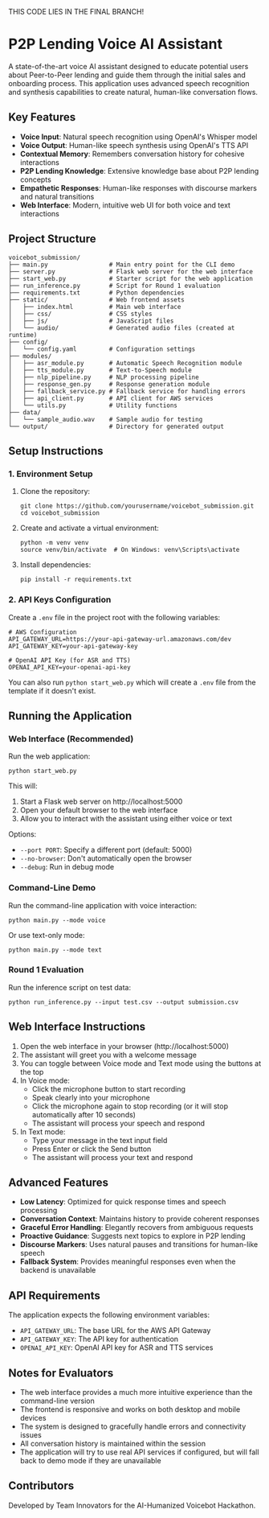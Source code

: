THIS CODE LIES IN THE FINAL BRANCH!



# P2P Lending Voice AI Assistant




A state-of-the-art voice AI assistant designed to educate potential users about Peer-to-Peer lending and guide them through the initial sales and onboarding process. This application uses advanced speech recognition and synthesis capabilities to create natural, human-like conversation flows.

## Key Features

- **Voice Input**: Natural speech recognition using OpenAI's Whisper model
- **Voice Output**: Human-like speech synthesis using OpenAI's TTS API
- **Contextual Memory**: Remembers conversation history for cohesive interactions
- **P2P Lending Knowledge**: Extensive knowledge base about P2P lending concepts
- **Empathetic Responses**: Human-like responses with discourse markers and natural transitions
- **Web Interface**: Modern, intuitive web UI for both voice and text interactions

## Project Structure

```
voicebot_submission/
├── main.py                 # Main entry point for the CLI demo
├── server.py               # Flask web server for the web interface
├── start_web.py            # Starter script for the web application
├── run_inference.py        # Script for Round 1 evaluation
├── requirements.txt        # Python dependencies
├── static/                 # Web frontend assets
│   ├── index.html          # Main web interface
│   ├── css/                # CSS styles
│   ├── js/                 # JavaScript files
│   └── audio/              # Generated audio files (created at runtime)
├── config/
│   └── config.yaml         # Configuration settings
├── modules/
│   ├── asr_module.py       # Automatic Speech Recognition module
│   ├── tts_module.py       # Text-to-Speech module
│   ├── nlp_pipeline.py     # NLP processing pipeline
│   ├── response_gen.py     # Response generation module
│   ├── fallback_service.py # Fallback service for handling errors
│   ├── api_client.py       # API client for AWS services
│   └── utils.py            # Utility functions
├── data/
│   └── sample_audio.wav    # Sample audio for testing
└── output/                 # Directory for generated output
```

## Setup Instructions

### 1. Environment Setup

1. Clone the repository:
   ```
   git clone https://github.com/yourusername/voicebot_submission.git
   cd voicebot_submission
   ```

2. Create and activate a virtual environment:
   ```
   python -m venv venv
   source venv/bin/activate  # On Windows: venv\Scripts\activate
   ```

3. Install dependencies:
   ```
   pip install -r requirements.txt
   ```

### 2. API Keys Configuration

Create a `.env` file in the project root with the following variables:
```
# AWS Configuration
API_GATEWAY_URL=https://your-api-gateway-url.amazonaws.com/dev
API_GATEWAY_KEY=your-api-gateway-key

# OpenAI API Key (for ASR and TTS)
OPENAI_API_KEY=your-openai-api-key
```

You can also run `python start_web.py` which will create a `.env` file from the template if it doesn't exist.

## Running the Application

### Web Interface (Recommended)

Run the web application:
```
python start_web.py
```

This will:
1. Start a Flask web server on http://localhost:5000
2. Open your default browser to the web interface
3. Allow you to interact with the assistant using either voice or text

Options:
- `--port PORT`: Specify a different port (default: 5000)
- `--no-browser`: Don't automatically open the browser
- `--debug`: Run in debug mode

### Command-Line Demo

Run the command-line application with voice interaction:
```
python main.py --mode voice
```

Or use text-only mode:
```
python main.py --mode text
```

### Round 1 Evaluation

Run the inference script on test data:
```
python run_inference.py --input test.csv --output submission.csv
```

## Web Interface Instructions

1. Open the web interface in your browser (http://localhost:5000)
2. The assistant will greet you with a welcome message
3. You can toggle between Voice mode and Text mode using the buttons at the top
4. In Voice mode:
   - Click the microphone button to start recording
   - Speak clearly into your microphone
   - Click the microphone again to stop recording (or it will stop automatically after 10 seconds)
   - The assistant will process your speech and respond
5. In Text mode:
   - Type your message in the text input field
   - Press Enter or click the Send button
   - The assistant will process your text and respond

## Advanced Features

- **Low Latency**: Optimized for quick response times and speech processing
- **Conversation Context**: Maintains history to provide coherent responses
- **Graceful Error Handling**: Elegantly recovers from ambiguous requests
- **Proactive Guidance**: Suggests next topics to explore in P2P lending
- **Discourse Markers**: Uses natural pauses and transitions for human-like speech
- **Fallback System**: Provides meaningful responses even when the backend is unavailable

## API Requirements

The application expects the following environment variables:
- `API_GATEWAY_URL`: The base URL for the AWS API Gateway
- `API_GATEWAY_KEY`: The API key for authentication
- `OPENAI_API_KEY`: OpenAI API key for ASR and TTS services

## Notes for Evaluators

- The web interface provides a much more intuitive experience than the command-line version
- The frontend is responsive and works on both desktop and mobile devices
- The system is designed to gracefully handle errors and connectivity issues
- All conversation history is maintained within the session
- The application will try to use real API services if configured, but will fall back to demo mode if they are unavailable

## Contributors

Developed by Team Innovators for the AI-Humanized Voicebot Hackathon.
